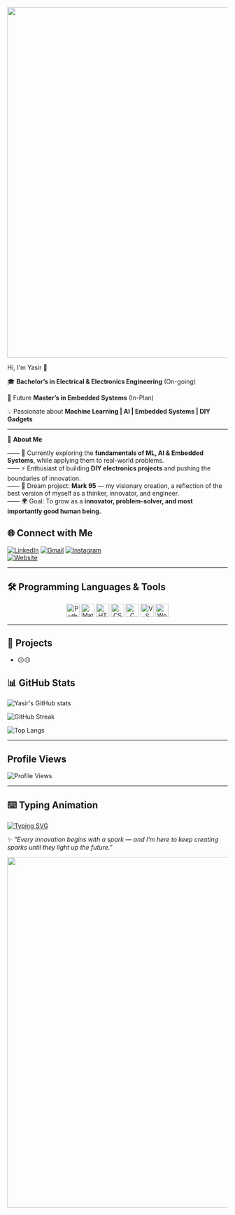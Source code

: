 <p align="center">
  <img src="https://www.vexels.com/vectors/preview/125313/futuristic-mesh-background" alt="" width="800"/>
</p>

Hi, I'm Yasir 👋  

🎓 **Bachelor’s in Electrical & Electronics Engineering**  (On-going) 

🚀 Future **Master’s in Embedded Systems** (In-Plan) 

💡 Passionate about **Machine Learning | AI | Embedded Systems | DIY Gadgets**  

---

🌟 **About Me**


—— 🌱 Currently exploring the **fundamentals of ML, AI & Embedded Systems**, while applying them to real-world problems.  
—— ⚡ Enthusiast of building **DIY electronics projects** and pushing the boundaries of innovation.  
—— 🤖 Dream project: **Mark 95** — my visionary creation, a reflection of the best version of myself as a thinker, innovator, and engineer.  
—— 🌍 Goal: To grow as a **innovator, problem-solver, and most importantly good human being.**  


## 🌐 Connect with Me  


[![LinkedIn](https://img.shields.io/badge/LinkedIn-blue?style=for-the-badge&logo=linkedin)](https://linkedin.com/in/https://www.linkedin.com/in/saifuddin-yasir-930918204) 
[![Gmail](https://img.shields.io/badge/Gmail-red?style=for-the-badge&logo=gmail&logoColor=white)](mailto:saifuddinyasir20@gmail.com) 
[![Instagram](https://img.shields.io/badge/Instagram-%23E4405F?style=for-the-badge&logo=instagram)](https://www.instagram.com/saifuddinyasir_95/)  
[![Website](https://img.shields.io/badge/🌐%20My%20Website-Visit-blue?style=for-the-badge&logo=google-chrome)](https://saifuddinyasir.wordpress.com/)

---

## 🛠️ Programming Languages & Tools  

<div align="center">
  <img src="https://skillicons.dev/icons?i=python" alt="Python" width="30" height="30"/>
  <img src="https://skillicons.dev/icons?i=matlab" alt="Matlab" width="30" height="30"/>
  <img src="https://skillicons.dev/icons?i=html" alt="HTML" width="30" height="30"/>
  <img src="https://skillicons.dev/icons?i=css" alt="CSS" width="30" height="30"/>
  <img src="https://skillicons.dev/icons?i=c" alt="C" width="30" height="30"/>
  <img src="https://skillicons.dev/icons?i=vscode" alt="VS Code" width="30" height="30"/>
  <img src="https://skillicons.dev/icons?i=wordpress" alt="WordPress" width="30" height="30"/>
</div>

---

## 🚀 Projects  

 - 😐😐

  

## 📊 GitHub Stats  
![Yasir's GitHub stats](https://github-readme-stats.vercel.app/api?username=Saifuddin-Yasir&show_icons=true&theme=radical)  

![GitHub Streak](https://github-readme-streak-stats.herokuapp.com/?user=Saifuddin-Yasir&theme=tokyonight)  

![Top Langs](https://github-readme-stats.vercel.app/api/top-langs/?username=Saifuddin-Yasir&layout=compact&theme=radical)  

---

## Profile Views  
![Profile Views](https://komarev.com/ghpvc/?username=Saifuddin-Yasir&color=brightgreen&style=for-the-badge)  

---

## ⌨️ Typing Animation  
[![Typing SVG](https://readme-typing-svg.herokuapp.com?size=24&color=F7B42C&lines=Machine+Learning+and;AI+Enthusiast;Deep+learning+Enthusiast;Connect+with+more+to;being+our+journey+easy;Building+my+own;version+Mark+95)](https://git.io/typing-svg)


✨ *"Every innovation begins with a spark — and I’m here to keep creating sparks until they light up the future."*



<p align="center">
  <img src="https://www.vexels.com/vectors/preview/125313/futuristic-mesh-background" alt="" width="800"/>
</p>
